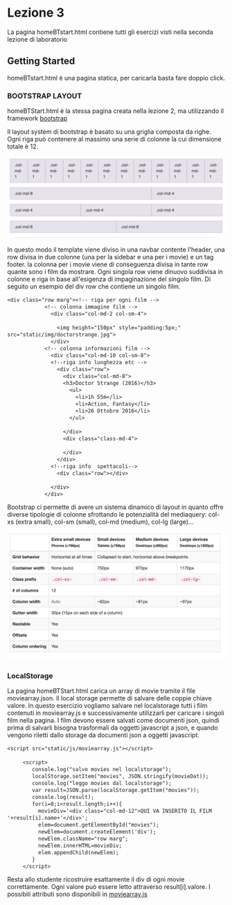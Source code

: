 # Lezione 3

La pagina homeBTstart.html contiene tutti gli esercizi visti nella seconda lezione di laboratorio

## Getting Started

homeBTstart.html è una pagina statica, per caricarla basta fare doppio click.



### BOOTSTRAP LAYOUT

homeBTStart.html è la stessa pagina creata nella lezione 2, ma utilizzando il framework [bootstrap](https://getbootsrap.com)

Il layout system di bootstrap è basato su una griglia composta da righe.
Ogni riga può contenere al massimo una serie di colonne la cui dimensione totale è 12.

![alt gridsysmte](https://raw.githubusercontent.com/anonymez/CloudWebApplicationLab/master/Lezione%203/static/img/grid.png "bootstrap grid system") 

In questo modo il template viene diviso in una navbar contente l'header, una row divisa in due colonne (una per la sidebar e una per i movie) e un tag footer.
la colonna per i movie viene di conseguenza divisa in tante row quante sono i film da mostrare. Ogni singola row viene dinuovo suddivisa in colonne e riga in base all'esigenza di impaginazione del singolo film. Di seguito un esempio del div row che contiene un singolo film.

```
<div class="row marg"><!-- riga per ogni film -->
            <!-- colonna immagine film -->
              <div class="col-md-2 col-sm-4">
                
                <img height="150px" style="padding:5px;" src="static/img/doctorstrange.jpg">
              </div>
            <!-- colonna informazioni film -->  
              <div class="col-md-10 col-sm-8">
              <!--riga info lunghezza etc -->
                <div class="row">
                  <div class="col-md-8">
                  <h3>Doctor Strange (2016)</h3>
                    <ul>
                      <li>1h 55m</li>
                      <li>Action, Fantasy</li>
                      <li>26 Ottobre 2016</li>
                    </ul>   
                    
                  </div>
                  <div class="class-md-4">
                    
                  </div>
                </div>
              <!--riga info  spettacoli-->  
                <div class="row"></div>

              </div>
            </div>
```


Bootstrap ci permette di avere un sistema dinamico di layout in quanto offre diverse tipologie di colonne sfrottando le potenzialità del mediaquery: col-xs (extra small), col-sm (small), col-md (medium), col-lg (large)...

![alt mediaquery](https://raw.githubusercontent.com/anonymez/CloudWebApplicationLab/master/Lezione%203/static/img/mediaquery.png "bootstrap mediaquery") 


### LocalStorage

La pagina homeBTStart.html carica un array di movie tramite il file moviearray.json. Il local storage permette di salvare delle coppie chiave valore. In questo esercizio vogliamo salvare nel localstorage tutti i film contenuti in moviearray.js e successivamente utilizzarli per caricare i singoli film nella pagina.
I film devono essere salvati come documenti json, quindi prima di salvarli bisogna trasformali da oggetti javascript a json, e quando vengono riletti dallo storage da documenti json a oggetti javascript.

```
<script src="static/js/moviearray.js"></script> 
     
     <script>
     	console.log("salvo movies nel localstorage");
        localStorage.setItem("movies", JSON.stringify(movieDat));
        console.log("leggo movies dal localstorage");
        var result=JSON.parse(localStorage.getItem("movies"));
        console.log(result);
        for(i=0;i<result.length;i++){
          movieDiv='<div class="col-md-12">QUI VA INSERITO IL FILM '+result[i].name+'</div>';
          elem=document.getElementById("movies");
          newElem=document.createElement('div');
          newElem.className="row marg";
          newElem.innerHTML=movieDiv;
          elem.appendChild(newElem);
        }
     </script>
```


Resta allo studente ricostruire esattamente il div di ogni movie correttamente. Ogni valore può essere letto attraverso result[i].valore. I possibili attributi sono disponibili in [moviearray.js](https://github.com/anonymez/CloudWebApplicationLab/blob/master/Lezione%203/static/js/moviearray.js)





